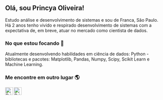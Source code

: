 ## Olá, sou Princya Oliveira!

Estudo análise e desenvolvimento de sistemas e sou de Franca, São Paulo.
Há 2 anos tenho vivido e respirado desenvolvimento de sistemas com a expectativa de, em breve, atuar no mercado como cientista de dados.

### No que estou focando 🚀
Atualmente desenvolvendo habilidades em ciência de dados: Python - bibliotecas e pacotes: Matplotlib, Pandas, Numpy, Scipy, Scikit Learn e Machine Learning.

### Me encontre em outro lugar 🌎

<a href="https://www.linkedin.com/in/princya-oliveira/">
  <img align="left" alt="Princya's LinkedIn" width="25px" src="https://cdn-icons.flaticon.com/png/512/3670/premium/3670167.png?token=exp=1634867106~hmac=c3cf36c1cc9c4bd6a2ab95786e9b9693" />
</a>

<a href="https://www.instagram.com/princyaoliveira/">
  <img align="left" alt="Princya's Instagram" width="25px" src="https://cdn-icons.flaticon.com/png/512/3955/premium/3955024.png?token=exp=1634867068~hmac=c09f85d6e95d7999cc1791a205452158" />
</a>


<!---
princya-oliveira/princya-oliveira is a ✨ special ✨ repository because its `README.md` (this file) appears on your GitHub profile.
You can click the Preview link to take a look at your changes.
--->

